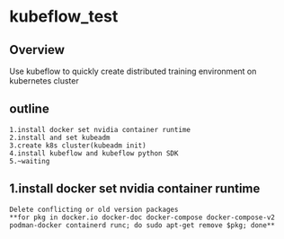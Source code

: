 # kubeflow_test
## Overview
Use kubeflow to quickly create distributed training environment on kubernetes cluster
## outline
```
1.install docker set nvidia container runtime
2.install and set kubeadm
3.create k8s cluster(kubeadm init)
4.install kubeflow and kubeflow python SDK
5.~waiting
```
## 1.install docker set nvidia container runtime
```
Delete conflicting or old version packages
**for pkg in docker.io docker-doc docker-compose docker-compose-v2 podman-docker containerd runc; do sudo apt-get remove $pkg; done**
```

